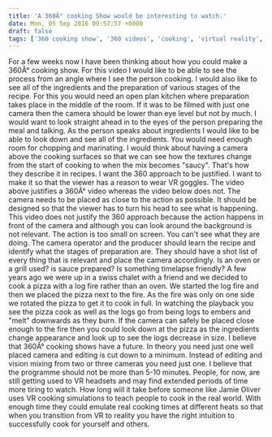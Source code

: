 ```yaml
---
title: 'A 360Â° cooking Show would be interesting to watch.'
date: Mon, 05 Sep 2016 09:57:57 +0000
draft: false
tags: ['360 cooking show', '360 videos', 'cooking', 'virtual reality', 'youtube']
---
```


For a few weeks now I have been thinking about how you could make a 360Â° cooking show. For this video I would like to be able to see the process from an angle where I see the person cooking. I would also like to see all of the ingredients and the preparation of various stages of the recipe. For this you would need an open plan kitchen where preparation takes place in the middle of the room. If it was to be filmed with just one camera then the camera should be lower than eye level but not by much. I would want to look straight ahead in to the eyes of the person preparing the meal and talking. As the person speaks about ingredients I would like to be able to look down and see all of the ingredients. You would need enough room for chopping and marinating. I would think about having a camera above the cooking surfaces so that we can see how the textures change from the start of cooking to when the mix becomes "saucy". That's how they describe it in recipes. I want the 360 approach to be justified. I want to make it so that the viewer has a reason to wear VR goggles. The video above justifies a 360Â° video whereas the video below does not. The camera needs to be placed as close to the action as possible. It should be designed so that the viewer has to turn his head to see what is happening. This video does not justify the 360 approach because the action happens in front of the camera and although you can look around the background is not relevant. The action is too small on screen. You can't see what they are doing. The camera operator and the producer should learn the recipe and identify what the stages of preparation are. They should have a shot list of every thing that is relevant and place the camera accordingly. Is an oven or a grill used? is sauce prepared? Is something timelapse friendly? A few years ago we were up in a swiss chalet with a friend and we decided to cook a pizza with a log fire rather than an oven. We started the log fire and then we placed the pizza next to the fire. As the fire was only on one side we rotated the pizza to get it to cook in full. In watching the playback you see the pizza cook as well as the logs go from being logs to embers and "melt" downwards as they burn. If the camera can safely be placed close enough to the fire then you could look down at the pizza as the ingredients change appearance and look up to see the logs decrease in size. I believe that 360Â° cooking shows have a future. In theory you need just one well placed camera and editing is cut down to a minimum. Instead of editing and vision mixing from two or three cameras you need just one. I believe that the programme should not be more than 5-10 minutes. People, for now, are still getting used to VR headsets and may find extended periods of time more tiring to watch. How long will it take before someone like Jamie Oliver uses VR cooking simulations to teach people to cook in the real world. With enough time they could emulate real cooking times at different heats so that when you transition from VR to reality you have the right intuition to successfully cook for yourself and others.